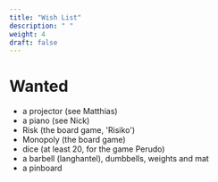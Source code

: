 ```yaml
---
title: "Wish List"
description: " "
weight: 4
draft: false
---
```


# Wanted
- a projector (see Matthias)
- a piano (see Nick)
- Risk (the board game, 'Risiko')
- Monopoly (the board game)
- dice (at least 20, for the game Perudo)
- a barbell (langhantel), dumbbells, weights and mat
- a pinboard
